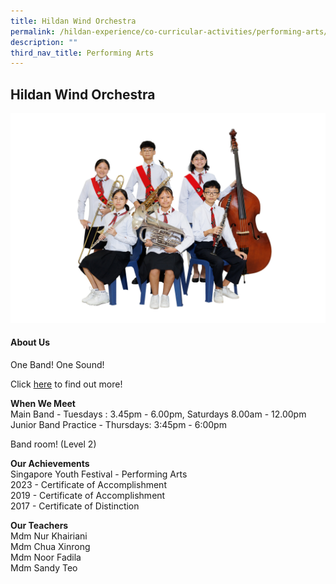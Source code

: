 ```yaml
---
title: Hildan Wind Orchestra
permalink: /hildan-experience/co-curricular-activities/performing-arts/hildan-wind-orchestra/
description: ""
third_nav_title: Performing Arts
---
```

Hildan Wind Orchestra
---------------------

![](/images/Hildan%20Experience/CCA/wind%20orchestra.jpg)


#### About Us

One Band! One Sound!

Click&nbsp;[here](/files/CCA/St%20Hildas%20Wind%20Orchestra%20CCA%20Info.pdf)&nbsp;to find out more!

**When We Meet** <br>
Main Band - Tuesdays :&nbsp;3.45pm - 6.00pm, Saturdays 8.00am - 12.00pm&nbsp;<br>
Junior Band Practice - Thursdays:&nbsp;3:45pm - 6:00pm

Band room! (Level 2)

**Our Achievements**<br>
Singapore Youth Festival - Performing Arts<br>
2023 - Certificate of Accomplishment<br>
2019 - Certificate of Accomplishment<br>
2017 -&nbsp;Certificate of Distinction<br>

**Our Teachers** <br>
Mdm Nur Khairiani<br>
Mdm Chua Xinrong<br>
Mdm Noor Fadila<br>
Mdm Sandy Teo<br>